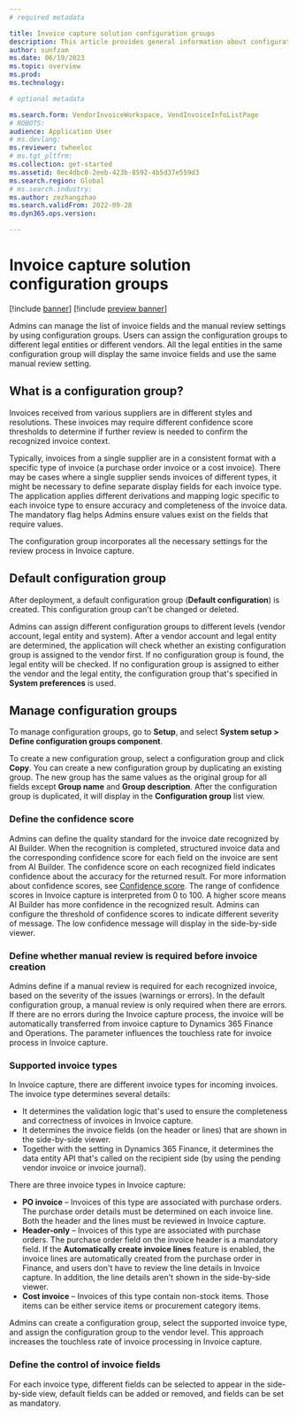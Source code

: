 ```yaml
---
# required metadata

title: Invoice capture solution configuration groups
description: This article provides general information about configuration groups in the Invoice capture solution.
author: sunfzam
ms.date: 06/19/2023
ms.topic: overview
ms.prod: 
ms.technology: 

# optional metadata

ms.search.form: VendorInvoiceWorkspace, VendInvoiceInfoListPage
# ROBOTS: 
audience: Application User
# ms.devlang: 
ms.reviewer: twheeloc
# ms.tgt_pltfrm: 
ms.collection: get-started
ms.assetid: 0ec4dbc0-2eeb-423b-8592-4b5d37e559d3
ms.search.region: Global
# ms.search.industry: 
ms.author: zezhangzhao
ms.search.validFrom: 2022-09-28
ms.dyn365.ops.version: 

---
```


# Invoice capture solution configuration groups

[!include [banner](../includes/banner.md)]
[!include [preview banner](../includes/preview-banner.md)]

Admins can manage the list of invoice fields and the manual review settings by using configuration groups. Users can assign the configuration groups to different legal entities or different vendors. All the legal entities in the same configuration group will display the same invoice fields and use the same manual review setting.

## What is a configuration group?

Invoices received from various suppliers are in different styles and resolutions. These invoices may require different confidence score thresholds to determine if further review is needed to confirm the recognized invoice context.

Typically, invoices from a single supplier are in a consistent format with a specific type of invoice (a purchase order invoice or a cost invoice). There may be cases where a single supplier sends invoices of different types, it might be necessary to define separate display fields for each invoice type. The application applies different derivations and mapping logic specific to each invoice type to ensure accuracy and completeness of the invoice data. The mandatory flag helps Admins ensure values exist on the fields that require values. 

The configuration group incorporates all the necessary settings for the review process in Invoice capture.

## Default configuration group

After deployment, a default configuration group (**Default configuration**) is created. This configuration group can't be changed or deleted.

Admins can assign different configuration groups to different levels (vendor account, legal entity and system). After a vendor account and legal entity are determined, the application will check whether an existing configuration group is assigned to the vendor first. If no configuration group is found, the legal entity will be checked. If no configuration group is assigned to either the vendor and the legal entity, the configuration group that's specified in **System preferences** is used. 

## Manage configuration groups

To manage configuration groups, go to **Setup**, and select **System setup \> Define configuration groups component**.

To create a new configuration group, select a configuration group and click **Copy**. You can create a new configuration group by duplicating an existing group. The new group has the same values as the original group for all fields except **Group name** and **Group description**. After the configuration group is duplicated, it will display in the **Configuration group** list view. 

### Define the confidence score
Admins can define the quality standard for the invoice date recognized by AI Builder. When the recognition is completed, structured invoice data and the corresponding confidence score for each field on the invoice are sent from AI Builder. The confidence score on each recognized field indicates confidence about the accuracy for the returned result. For more information about confidence scores, see [Confidence score](/azure/applied-ai-services/form-recognizer/concept-accuracy-confidence?view=form-recog-3.0.0#confidence-scores). The range of confidence scores in Invoice capture is interpreted from 0 to 100. A higher score means AI Builder has more confidence in the recognized result. Admins can configure the threshold of confidence scores to indicate different severity of message. The low confidence message will display in the side-by-side viewer. 

### Define whether manual review is required before invoice creation

Admins define if a manual review is required for each recognized invoice, based on the severity of the issues (warnings or errors). 
In the default configuration group, a manual review is only required when there are errors. If there are no errors during the Invoice capture process, the invoice will be automatically transferred from invoice capture to Dynamics 365 Finance and Operations. The parameter influences the touchless rate for invoice process in Invoice capture. 

### Supported invoice types

In Invoice capture, there are different invoice types for incoming invoices. The invoice type determines several details:

- It determines the validation logic that's used to ensure the completeness and correctness of invoices in Invoice capture.
- It determines the invoice fields (on the header or lines) that are shown in the side-by-side viewer.
- Together with the setting in Dynamics 365 Finance, it determines the data entity API that's called on the recipient side (by using the pending vendor invoice or invoice journal).

There are three invoice types in Invoice capture:

- **PO invoice** – Invoices of this type are associated with purchase orders. The purchase order details must be determined on each invoice line. Both the header and the lines must be reviewed in Invoice capture.
- **Header-only** – Invoices of this type are associated with purchase orders. The purchase order field on the invoice header is a mandatory field. If the **Automatically create invoice lines** feature is enabled, the invoice lines are automatically created from the purchase order in Finance, and users don't have to review the line details in Invoice capture. In addition, the line details aren't shown in the side-by-side viewer.
- **Cost invoice** – Invoices of this type contain non-stock items. Those items can be either service items or procurement category items.

Admins can create a configuration group, select the supported invoice type, and assign the configuration group to the vendor level. This approach increases the touchless rate of invoice processing in Invoice capture.

### Define the control of invoice fields

For each invoice type, different fields can be selected to appear in the side-by-side view, default fields can be added or removed, and fields can be set as mandatory.


